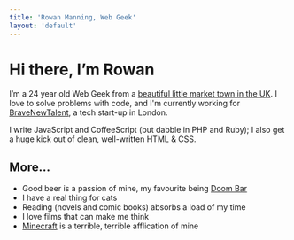 ```yaml
---
title: 'Rowan Manning, Web Geek'
layout: 'default'
---
```


# Hi there, I’m Rowan #

I’m a 24 year old Web Geek from a [beautiful little market town in the UK][ampthill]. I love to solve problems with code, and I'm currently working for [BraveNewTalent][bnt], a tech start-up in London.

I write JavaScript and CoffeeScript (but dabble in PHP and Ruby); I also get a huge kick out of clean, well-written HTML & CSS.

## More… ##

 * Good beer is a passion of mine, my favourite being [Doom Bar][doom]
 * I have a real thing for cats
 * Reading (novels and comic books) absorbs a load of my time
 * I love films that can make me think
 * [Minecraft][mc] is a terrible, terrible afflication of mine


[ampthill]: http://maps.google.co.uk/maps?ll=52.02967,-0.493162&spn=0.009017,0.019183&t=k&z=16&lci=com.panoramio.all
[bnt]: http://www.bravenewtalent.com/
[doom]: http://www.sharpsbrewery.co.uk/our-beers/doombar/
[mc]: http://www.minecraft.net/